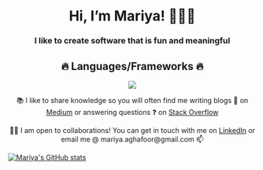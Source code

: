<h1 align= "center">Hi, I’m Mariya! 👩🏻‍💻</h1>
<h3 align= "center">I like to create software  that is fun and meaningful</h3>

<h2 align= "center">🔥 Languages/Frameworks 🔥</h2> 
 <p align="center">
  <a href="https://skillicons.dev">
    <img src="https://skillicons.dev/icons?i=html,css,js,react,next,python,java,spring,nest,mysql&theme=dark" />
  </a>
</p>

<p align= "center"><span> 📚 I like to share knowledge so you will often find me writing blogs 📰 on </span><span><a href="https://medium.com/@mariya.aghafoor">Medium</a></span><span> or answering questions ❓ on </span><span><a href="https://stackoverflow.com/users/23063247/mariya">Stack Overflow</a></span></p>


<p align= "center"><span align= "center">🤝🏽 I am open to collaborations! You can get in touch with me on </span><span><a href="https://www.linkedin.com/in/mariya-abdul-ghafoor/">LinkedIn</a></span><span> or email me @ mariya.aghafoor@gmail.com  📫 </span></p>

[![Mariya's GitHub stats](https://github-readme-stats.vercel.app/api?username=Mariya-ghafoor&show_icons=true&theme=light&show=reviews,prs_merged_percentage&hide=stars,contribs,issues&hide_rank=true&rank_icon=default)](https://github.com/anuraghazra/github-readme-stats)

<!---
Mariya-ghafoor/Mariya-ghafoor is a ✨ special ✨ repository because its `README.md` (this file) appears on your GitHub profile.
You can click the Preview link to take a look at your changes.
--->
